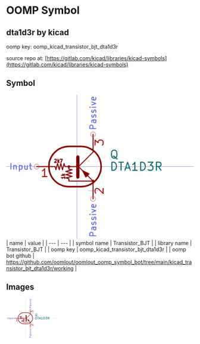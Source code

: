 # OOMP Symbol  
## dta1d3r  by kicad  
  
oomp key: oomp_kicad_transistor_bjt_dta1d3r  
  
source repo at: [https://gitlab.com/kicad/libraries/kicad-symbols](https://gitlab.com/kicad/libraries/kicad-symbols)  
## Symbol  
  
[![working.png](working_600.png)](working.png)  
| name | value | 
| --- | --- | 
| symbol name | Transistor_BJT | 
| library name | Transistor_BJT | 
| oomp key | oomp_kicad_transistor_bjt_dta1d3r | 
| oomp bot github | https://github.com/oomlout/oomlout_oomp_symbol_bot/tree/main/kicad_transistor_bjt_dta1d3r/working | 
## Images  
  
[![working.png](working_140.png)](working.png)  
